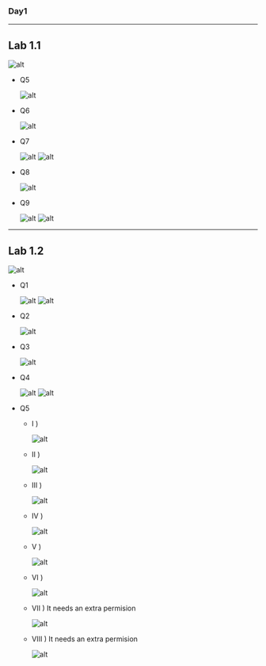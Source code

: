 ### Day1
---
## Lab 1.1
![alt](images/Lab1.1/Q.png)

- Q5

    ![alt](images/Lab1.1/5-1.png)

- Q6

    ![alt](images/Lab1.1/6-1.png)

- Q7
  
    ![alt](images/Lab1.1/7-1.png)
    ![alt](images/Lab1.1/7-2.png)

- Q8
  
    ![alt](images/Lab1.1/8-1.png)

- Q9
  
    ![alt](images/Lab1.1/9-1.png)
    ![alt](images/Lab1.1/9-2.png)

---

## Lab 1.2

![alt](images/Lab1.2/Q.png)

- Q1
  
    ![alt](images/Lab1.2/1-1.png)
    ![alt](images/Lab1.2/1-2.png)

- Q2
  
    ![alt](images/Lab1.2/2-1.png)

- Q3
  
    ![alt](images/Lab1.2/3-1.png)

- Q4
  
    ![alt](images/Lab1.2/4-1.png)
    ![alt](images/Lab1.2/4-2.png)

- Q5

    - I )
  
        ![alt](images/Lab1.2/5-I.png)

    - II )
  
        ![alt](images/Lab1.2/5-II.png)
    
    - III )
  
        ![alt](images/Lab1.2/5-III.png)
    
    - IV )
  
        ![alt](images/Lab1.2/5-IV.png)

    - V )
  
        ![alt](images/Lab1.2/5-V.png)

    - VI )
  
        ![alt](images/Lab1.2/5-VI.png)

    - VII ) It needs an extra permision 
  
        ![alt](images/Lab1.2/5-VII.png)
    
    - VIII ) It needs an extra permision 
  
        ![alt](images/Lab1.2/5-VIII.png)

